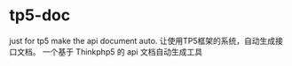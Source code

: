 # tp5-doc
 just for tp5 make the api document auto. 
 让使用TP5框架的系统，自动生成接口文档。
 一个基于 Thinkphp5 的 api 文档自动生成工具
